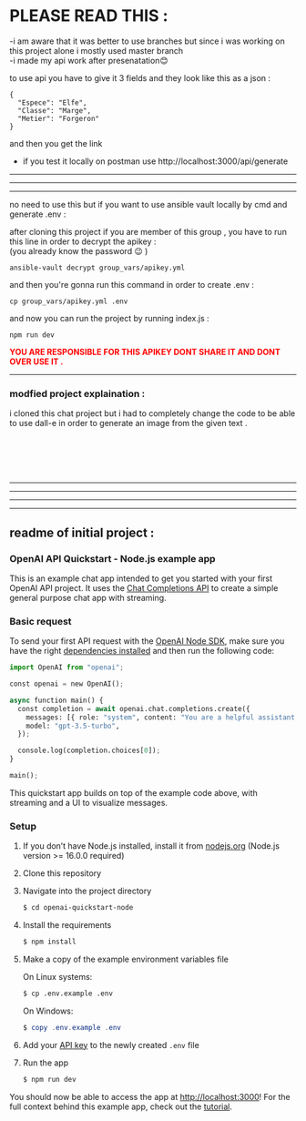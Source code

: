 # PLEASE READ THIS : 


-i am aware that it was better to use branches but since i was working on this project alone i mostly used master branch  <br />
-i made my api work after presenatation😊

to use api you have to give it 3 fields and they look like this as a json :
```
{
  "Espece": "Elfe",
  "Classe": "Marge",
  "Metier": "Forgeron"
}
```
and then you get the link 



- if you test it locally on postman use http://localhost:3000/api/generate
-------------
-------------
-------------
no need to use this but if you want to use ansible vault locally by cmd and generate .env  :

after cloning this project if you are member of this group , you have to run this line in order to decrypt the apikey  : <br>
(you already know the password 😉 )
``` 
ansible-vault decrypt group_vars/apikey.yml
```
and then you're gonna run this command in order to create .env :
```
cp group_vars/apikey.yml .env
```
and now you can run the project by running index.js :
```
npm run dev
```

**<span style="color:red;">YOU ARE RESPONSIBLE FOR THIS APIKEY DONT SHARE IT AND DONT OVER USE IT .</span>**


--------------------
### modfied project explaination :

i cloned this chat project but i had to completely change the code to be able to use dall-e in order to generate an image from the given text .   

<br>
<br>
<br>
<br>

-------------
-------------
-------------
-------------
## readme of initial project : 

### OpenAI API Quickstart - Node.js example app

This is an example chat app intended to get you started with your first OpenAI API project. It uses the [Chat Completions API](https://platform.openai.com/docs/api-reference/chat) to create a simple general purpose chat app with streaming.

### Basic request

To send your first API request with the [OpenAI Node SDK](https://github.com/openai/openai-node), make sure you have the right [dependencies installed](https://platform.openai.com/docs/quickstart?context=node) and then run the following code:

```python
import OpenAI from "openai";

const openai = new OpenAI();

async function main() {
  const completion = await openai.chat.completions.create({
    messages: [{ role: "system", content: "You are a helpful assistant." }],
    model: "gpt-3.5-turbo",
  });

  console.log(completion.choices[0]);
}

main();
```

This quickstart app builds on top of the example code above, with streaming and a UI to visualize messages.

### Setup

1. If you don’t have Node.js installed, install it from [nodejs.org](https://nodejs.org/en/) (Node.js version >= 16.0.0 required)

2. Clone this repository

3. Navigate into the project directory

   ```bash
   $ cd openai-quickstart-node
   ```

4. Install the requirements

   ```bash
   $ npm install
   ```

5. Make a copy of the example environment variables file

   On Linux systems: 
   ```bash
   $ cp .env.example .env
   ```
   On Windows:
   ```powershell
   $ copy .env.example .env
   ```
6. Add your [API key](https://platform.openai.com/account/api-keys) to the newly created `.env` file

7. Run the app

   ```bash
   $ npm run dev
   ```

You should now be able to access the app at [http://localhost:3000](http://localhost:3000)! For the full context behind this example app, check out the [tutorial](https://platform.openai.com/docs/quickstart).
